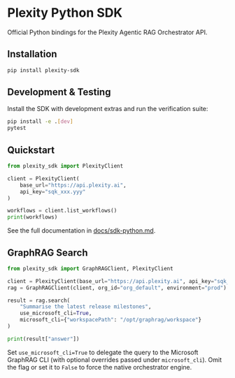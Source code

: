 # Plexity Python SDK

Official Python bindings for the Plexity Agentic RAG Orchestrator API.

## Installation

```bash
pip install plexity-sdk
```

## Development & Testing

Install the SDK with development extras and run the verification suite:

```bash
pip install -e .[dev]
pytest
```

## Quickstart

```python
from plexity_sdk import PlexityClient

client = PlexityClient(
    base_url="https://api.plexity.ai",
    api_key="sqk_xxx.yyy"
)

workflows = client.list_workflows()
print(workflows)
```

See the full documentation in [docs/sdk-python.md](../../docs/sdk-python.md).

## GraphRAG Search

```python
from plexity_sdk import GraphRAGClient, PlexityClient

client = PlexityClient(base_url="https://api.plexity.ai", api_key="sqk_xxx.yyy")
rag = GraphRAGClient(client, org_id="org_default", environment="prod")

result = rag.search(
    "Summarise the latest release milestones",
    use_microsoft_cli=True,
    microsoft_cli={"workspacePath": "/opt/graphrag/workspace"}
)

print(result["answer"])
```

Set `use_microsoft_cli=True` to delegate the query to the Microsoft GraphRAG CLI (with optional overrides passed under `microsoft_cli`). Omit the flag or set it to `False` to force the native orchestrator engine.
